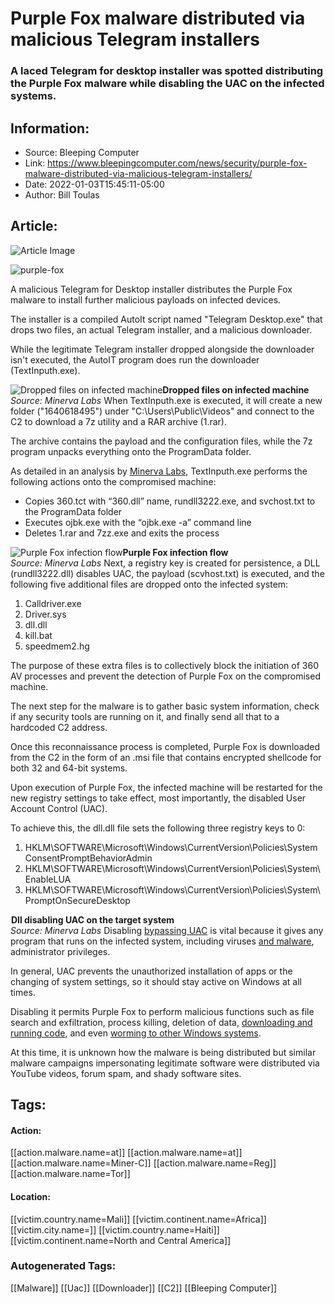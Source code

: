 # Purple Fox malware distributed via malicious Telegram installers
### A laced Telegram for desktop installer was spotted distributing the Purple Fox malware while disabling the UAC on the infected systems.

## Information:
+ Source: Bleeping Computer
+ Link: https://www.bleepingcomputer.com/news/security/purple-fox-malware-distributed-via-malicious-telegram-installers/
+ Date: 2022-01-03T15:45:11-05:00
+ Author: Bill Toulas


## Article:
![Article Image](https://www.bleepstatic.com/content/hl-images/2021/10/20/purplefox.png)

![purple-fox](https://www.bleepstatic.com/content/hl-images/2021/10/20/purplefox.png?rand=1180089916)


A malicious Telegram for Desktop installer distributes the Purple Fox malware to install further malicious payloads on infected devices.


The installer is a compiled AutoIt script named "Telegram Desktop.exe" that drops two files, an actual Telegram installer, and a malicious downloader.


While the legitimate Telegram installer dropped alongside the downloader isn't executed, the AutoIT program does run the downloader (TextInputh.exe).



![Dropped files on infected machine](https://www.bleepstatic.com/images/news/u/1220909/Security/dropped-files.png)**Dropped files on infected machine**  
*Source: Minerva Labs*
When TextInputh.exe is executed, it will create a new folder ("1640618495") under "C:\Users\Public\Videos\" and connect to the C2 to download a 7z utility and a RAR archive (1.rar).


The archive contains the payload and the configuration files, while the 7z program unpacks everything onto the ProgramData folder.


As detailed in an analysis by [Minerva Labs](https://blog.minerva-labs.com/malicious-telegram-installer-drops-purple-fox-rootkit), TextInputh.exe performs the following actions onto the compromised machine:


* Copies 360.tct with “360.dll” name, rundll3222.exe, and svchost.txt to the ProgramData folder
* Executes ojbk.exe with the “ojbk.exe -a” command line
* Deletes 1.rar and 7zz.exe and exits the process


![Purple Fox infection flow](https://www.bleepstatic.com/images/news/u/1220909/Diagrams/infection-flow.jpg)**Purple Fox infection flow**  
*Source: Minerva Labs*
Next, a registry key is created for persistence, a DLL (rundll3222.dll) disables UAC, the payload (scvhost.txt) is executed, and the following five additional files are dropped onto the infected system:


1. Calldriver.exe
2. Driver.sys
3. dll.dll
4. kill.bat
5. speedmem2.hg

The purpose of these extra files is to collectively block the initiation of 360 AV processes and prevent the detection of Purple Fox on the compromised machine.


The next step for the malware is to gather basic system information, check if any security tools are running on it, and finally send all that to a hardcoded C2 address.


Once this reconnaissance process is completed, Purple Fox is downloaded from the C2 in the form of an .msi file that contains encrypted shellcode for both 32 and 64-bit systems.


Upon execution of Purple Fox, the infected machine will be restarted for the new registry settings to take effect, most importantly, the disabled User Account Control (UAC).


To achieve this, the dll.dll file sets the following three registry keys to 0:


1. HKLM\SOFTWARE\Microsoft\Windows\CurrentVersion\Policies\System ConsentPromptBehaviorAdmin
2. HKLM\SOFTWARE\Microsoft\Windows\CurrentVersion\Policies\System\EnableLUA
3. HKLM\SOFTWARE\Microsoft\Windows\CurrentVersion\Policies\System\PromptOnSecureDesktop


![Dll disabling UAC on the target system](data:image/gif;base64,R0lGODlhAQABAAAAACH5BAEKAAEALAAAAAABAAEAAAICTAEAOw==)**Dll disabling UAC on the target system**  
*Source: Minerva Labs*
Disabling [bypassing UAC](https://www.bleepingcomputer.com/news/security/bypassing-windows-10-uac-with-mock-folders-and-dll-hijacking/) is vital because it gives any program that runs on the infected system, including viruses [and malware](https://www.bleepingcomputer.com/news/security/trickbot-uses-a-new-windows-10-uac-bypass-to-launch-quietly/), administrator privileges.


In general, UAC prevents the unauthorized installation of apps or the changing of system settings, so it should stay active on Windows at all times.


Disabling it permits Purple Fox to perform malicious functions such as file search and exfiltration, process killing, deletion of data, [downloading and running code](https://www.bleepingcomputer.com/news/security/new-purplefox-botnet-variant-uses-websockets-for-c2-communication/), and even [worming to other Windows systems](https://www.bleepingcomputer.com/news/security/purple-fox-malware-worms-its-way-into-exposed-windows-systems/).


At this time, it is unknown how the malware is being distributed but similar malware campaigns impersonating legitimate software were distributed via YouTube videos, forum spam, and shady software sites.





## Tags:

#### Action:
[[action.malware.name=at]] [[action.malware.name=at]] [[action.malware.name=Miner-C]] [[action.malware.name=Reg]] [[action.malware.name=Tor]]

#### Location:
[[victim.country.name=Mali]] [[victim.continent.name=Africa]] [[victim.city.name=]] [[victim.country.name=Haiti]] [[victim.continent.name=North and Central America]]

### Autogenerated Tags:
[[Malware]] [[Uac]] [[Downloader]] [[C2]] [[Bleeping Computer]]

